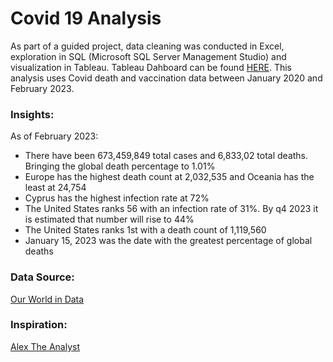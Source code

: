 # Covid 19 Analysis 

As part of a guided project, data cleaning was conducted in Excel, exploration in SQL (Microsoft SQL Server Management Studio) and visualization in Tableau. Tableau Dahboard can be found [HERE](https://public.tableau.com/app/profile/jacqueline.alsina/viz/Covid19Project_16783050797590/Dashboard2).
This analysis uses Covid death and vaccination data between January 2020 and February 2023.  

### Insights: 
As of February 2023: 
- There have been 673,459,849 total cases and 6,833,02 total deaths. Bringing the global death percentage to 1.01% 
- Europe has the highest death count at 2,032,535 and Oceania has the least at 24,754 
- Cyprus has the highest infection rate at 72% 
- The United States ranks 56 with an infection rate of 31%. By q4 2023 it is estimated that number will rise to 44%
- The United States ranks 1st with a death count of 1,119,560 
- January 15, 2023 was the date with the greatest percentage of global deaths 

### Data Source: 
[Our World in Data](https://ourworldindata.org/covid-deaths)
### Inspiration: 
[Alex The Analyst](https://public.tableau.com/app/profile/alexander.freberg/viz/CovidDashboardTutorial/Dashboard1)
